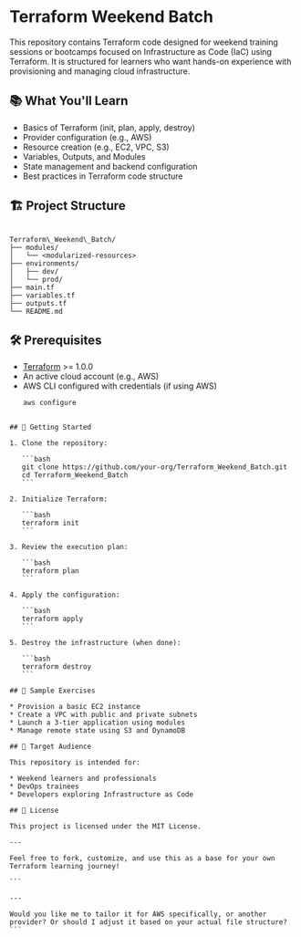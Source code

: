 # Terraform Weekend Batch

This repository contains Terraform code designed for weekend training sessions or bootcamps focused on Infrastructure as Code (IaC) using Terraform. It is structured for learners who want hands-on experience with provisioning and managing cloud infrastructure.

## 📚 What You'll Learn

- Basics of Terraform (init, plan, apply, destroy)
- Provider configuration (e.g., AWS)
- Resource creation (e.g., EC2, VPC, S3)
- Variables, Outputs, and Modules
- State management and backend configuration
- Best practices in Terraform code structure

## 🏗️ Project Structure

```

Terraform\_Weekend\_Batch/
├── modules/
│   └── <modularized-resources>
├── environments/
│   ├── dev/
│   └── prod/
├── main.tf
├── variables.tf
├── outputs.tf
└── README.md

````

## 🛠️ Prerequisites

- [Terraform](https://www.terraform.io/downloads.html) >= 1.0.0
- An active cloud account (e.g., AWS)
- AWS CLI configured with credentials (if using AWS)
  ```bash
  aws configure
````

## 🚀 Getting Started

1. Clone the repository:

   ```bash
   git clone https://github.com/your-org/Terraform_Weekend_Batch.git
   cd Terraform_Weekend_Batch
   ```

2. Initialize Terraform:

   ```bash
   terraform init
   ```

3. Review the execution plan:

   ```bash
   terraform plan
   ```

4. Apply the configuration:

   ```bash
   terraform apply
   ```

5. Destroy the infrastructure (when done):

   ```bash
   terraform destroy
   ```

## 🧪 Sample Exercises

* Provision a basic EC2 instance
* Create a VPC with public and private subnets
* Launch a 3-tier application using modules
* Manage remote state using S3 and DynamoDB

## 👥 Target Audience

This repository is intended for:

* Weekend learners and professionals
* DevOps trainees
* Developers exploring Infrastructure as Code

## 📄 License

This project is licensed under the MIT License.

---

Feel free to fork, customize, and use this as a base for your own Terraform learning journey!

```

---

Would you like me to tailor it for AWS specifically, or another provider? Or should I adjust it based on your actual file structure?
```
